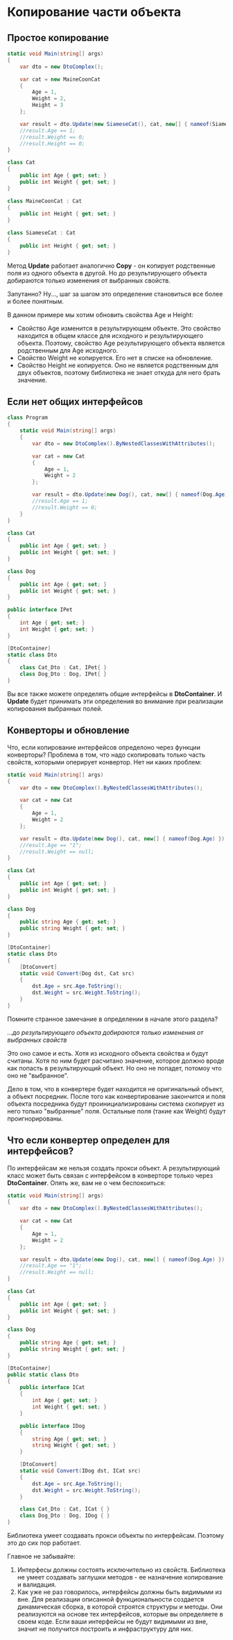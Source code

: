 # Копирование части объекта

## Простое копирование

```csharp
static void Main(string[] args)
{
	var dto = new DtoComplex();

	var cat = new MaineCoonCat
	{
		Age = 1,
		Weight = 2,
		Height = 3
	};

	var result = dto.Update(new SiameseCat(), cat, new[] { nameof(SiameseCat.Age), nameof(SiameseCat.Height) });
	//result.Age == 1;
	//result.Weight == 0;
	//result.Height == 0;
}

class Cat
{
	public int Age { get; set; }
	public int Weight { get; set; }
}

class MaineCoonCat : Cat
{
	public int Height { get; set; }
}

class SiameseCat : Cat
{
	public int Height { get; set; }
}
```

Метод **Update** работает аналогично **Copy** - он копирует родственные поля из одного объекта в другой. Но до результирующего объекта добираются только изменения от выбранных свойств.

Запутанно? Ну..., шаг за шагом это определение становиться все более и более понятным.

В данном примере мы хотим обновить свойства Age и Height:
* Свойство Age изменится в результирующем объекте. Это свойство находится в общем классе для исходного и результирующего объекта. Поэтому, свойство Age результирующего объекта является родственным для Age исходного.
* Свойство Weight не копируется. Его нет в списке на обновление.
* Свойство Height не копируется. Оно не является родственным для двух объектов, поэтому библиотека не знает откуда для него брать значение.

## Если нет общих интерфейсов

```csharp
class Program
{
	static void Main(string[] args)
	{
		var dto = new DtoComplex().ByNestedClassesWithAttributes();

		var cat = new Cat
		{
			Age = 1,
			Weight = 2
		};

		var result = dto.Update(new Dog(), cat, new[] { nameof(Dog.Age) });
		//result.Age == 1;
		//result.Weight == 0;		
	}
}

class Cat
{
	public int Age { get; set; }
	public int Weight { get; set; }
}

class Dog
{
	public int Age { get; set; }
	public int Weight { get; set; }
}

public interface IPet
{
	int Age { get; set; }
	int Weight { get; set; }
}

[DtoContainer]
static class Dto
{
	class Cat_Dto : Cat, IPet{ }
	class Dog_Dto : Dog, IPet{ }
}
```

Вы все также можете определять общие интерфейсы в **DtoContainer**. И **Update** будет принимать эти определения во внимание при реализации копирования выбранных полей.

## Конверторы и обновление

Что, если копирование интерфейсов определоно через функции конверторы? Проблема в том, что надо скопировать только часть свойств, которыми оперирует конвертор. Нет ни каких проблем:

```csharp
static void Main(string[] args)
{
	var dto = new DtoComplex().ByNestedClassesWithAttributes();

	var cat = new Cat
	{
		Age = 1,
		Weight = 2
	};

	var result = dto.Update(new Dog(), cat, new[] { nameof(Dog.Age) });
	//result.Age == "1";
	//result.Weight == null;
}

class Cat
{
	public int Age { get; set; }
	public int Weight { get; set; }
}

class Dog
{
	public string Age { get; set; }
	public string Weight { get; set; }
}

[DtoContainer]
static class Dto
{
	[DtoConvert]
	static void Convert(Dog dst, Cat src)
	{
		dst.Age = src.Age.ToString();
		dst.Weight = src.Weight.ToString();
	}
}
```

Помните странное замечание в определении в начале этого раздела?

*...до результирующего объекта добираются только изменения от выбранных свойств*

Это оно самое и есть. Хотя из исходного объекта свойства и будут считаны. Хотя по ним будет расчитано значение, которое должно вроде как попасть в результирующий объект. Но оно не попадет, потомоу что оно не "выбранное".

Дело в том, что в конвертере будет находится не оригинальный объект, а объект посредник. После того как конвертирование закончится и поля объекта посредника будут проинициализированы система скопирует из него только "выбранные" поля. Остальные поля (такие как Weight) будут проигнорированы.

## Что если конвертер определен для интерфейсов?

По интерфейсам же нельзя создать прокси объект. А результирующий класс может быть связан с интерфейсом в конверторе только через **DtoContainer**. Опять же, вам не о чем беспокоиться:

```csharp
static void Main(string[] args)
{
	var dto = new DtoComplex().ByNestedClassesWithAttributes();

	var cat = new Cat
	{
		Age = 1,
		Weight = 2
	};

	var result = dto.Update(new Dog(), cat, new[] { nameof(Dog.Age) });
	//result.Age == "1";
	//result.Weight == null;
}

class Cat
{
	public int Age { get; set; }
	public int Weight { get; set; }
}

class Dog
{
	public string Age { get; set; }
	public string Weight { get; set; }
}

[DtoContainer]
public static class Dto
{
	public interface ICat
	{
		int Age { get; set; }
		int Weight { get; set; }
	}

	public interface IDog
	{
		string Age { get; set; }
		string Weight { get; set; }
	}

	[DtoConvert]
	static void Convert(IDog dst, ICat src)
	{
		dst.Age = src.Age.ToString();
		dst.Weight = src.Weight.ToString();
	}

	class Cat_Dto : Cat, ICat { }
	class Dog_Dto : Dog, IDog { }
}
```

Библиотека умеет создавать прокси объекты по интерфейсам. Поэтому это до сих пор работает.

Главное не забывайте:
1. Интерфесы должны состоять исключительно из свойств. Библиотека не умеет создавать заглушки методов - ее назначение копирование и валидация.
2. Как уже не раз говорилось, интерфейсы должны быть видимыми из вне. Для реализации описанной функциональности создается динамическая сборка, в которой строятся структуры и методы. Они реализуются на основе тех интерфейсов, которые вы определяете в своем коде. Если ваши интерфейсы не будут видимыми из вне, значит не получится построить и инфраструктуру для них.

